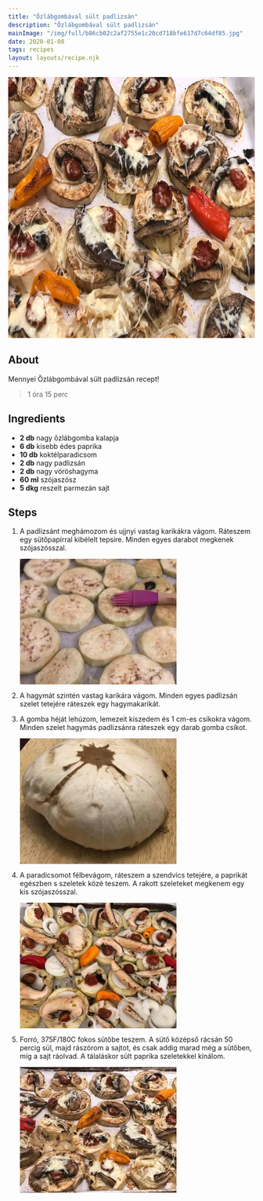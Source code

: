 ```yaml
---
title: "Őzlábgombával sült padlizsán"
description: "Őzlábgombával sült padlizsán"
mainImage: "/img/full/b86cb02c2af2755e1c20cd718bfe617d7c64df85.jpg"
date: 2020-01-08
tags: recipes
layout: layouts/recipe.njk
---
```

                            
<p align="center"><a href="https://cookpad.com/hu/receptek/11346214-ozlabgombaval-sult-padlizsan" rel="Recipe source page"><img width="751" height="532" src="/img/full/b86cb02c2af2755e1c20cd718bfe617d7c64df85.jpg"/></a></p>

## About
Mennyei Őzlábgombával sült padlizsán recept! 

> 1 óra 15 perc 

## Ingredients
* **2 db** nagy őzlábgomba kalapja
* **6 db** kisebb édes paprika
* **10 db** koktélparadicsom
* **2 db** nagy padlizsán
* **2 db** nagy vöröshagyma
* **60 ml** szójaszósz
* **5 dkg** reszelt parmezán sajt

## Steps

1. A padlizsánt meghámozom és ujjnyi vastag karikákra vágom. Ráteszem egy sütőpapírral kibélelt tepsire. Minden egyes darabot megkenek szójaszósszal.
 
    <p><img width="320" height="256" align="left" src="/img/full/7275a198a73feda873186a929e853850036ed50a.jpg"/></p><div style="clear: both"/>

2. A hagymát szintén vastag karikára vágom. Minden egyes padlizsán szelet tetejére ráteszek egy hagymakarikát.
 
    <div style="clear: both"/>

3. A gomba héját lehúzom, lemezeit kiszedem és 1 cm-es csíkokra vágom. Minden szelet hagymás padlizsánra ráteszek egy darab gomba csíkot.
 
    <p><img width="320" height="256" align="left" src="/img/full/b86c56ab69f42c62e17a354999c5acf0faa47c1a.jpg"/></p><div style="clear: both"/>

4. A paradicsomot félbevágom, ráteszem a szendvics tetejére, a paprikát egészben s szeletek közé teszem. A rakott szeleteket megkenem egy kis szójaszósszal.
 
    <p><img width="320" height="256" align="left" src="/img/full/82d7377ad45f0fc275ab1b6ed93634b6697c1346.jpg"/></p><div style="clear: both"/>

5. Forró, 375F/180C fokos sütőbe teszem. A sütő középső rácsán 50 percig sül, majd rászórom a sajtot, és csak addig marad még a sütőben, míg a sajt ráolvad. A tálaláskor sült paprika szeletekkel kínálom.
 
    <p><img width="320" height="256" align="left" src="/img/full/658cf5ba809607d22fca1a8e720a3f15dde417b1.jpg"/></p><div style="clear: both"/>

